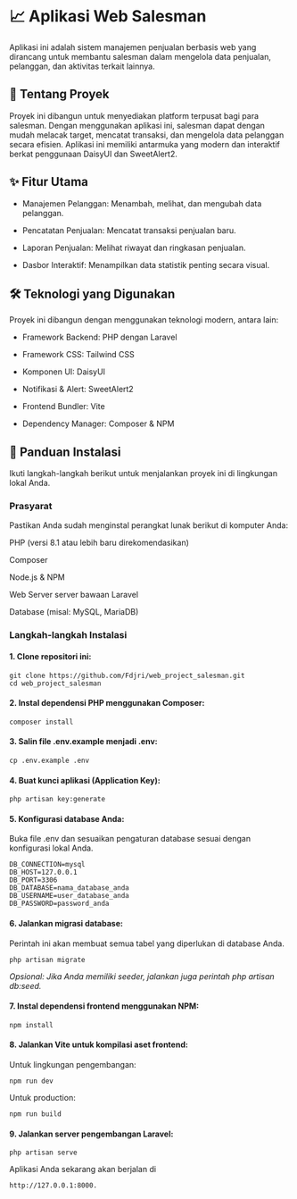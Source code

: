 # 📈 Aplikasi Web Salesman

Aplikasi ini adalah sistem manajemen penjualan berbasis web yang dirancang untuk membantu salesman dalam mengelola data penjualan, pelanggan, dan aktivitas terkait lainnya.

## 📜 Tentang Proyek

Proyek ini dibangun untuk menyediakan platform terpusat bagi para salesman. Dengan menggunakan aplikasi ini, salesman dapat dengan mudah melacak target, mencatat transaksi, dan mengelola data pelanggan secara efisien. Aplikasi ini memiliki antarmuka yang modern dan interaktif berkat penggunaan DaisyUI dan SweetAlert2.

## ✨ Fitur Utama

- Manajemen Pelanggan: Menambah, melihat, dan mengubah data pelanggan.

- Pencatatan Penjualan: Mencatat transaksi penjualan baru.

- Laporan Penjualan: Melihat riwayat dan ringkasan penjualan.

- Dasbor Interaktif: Menampilkan data statistik penting secara visual.

## 🛠️ Teknologi yang Digunakan
Proyek ini dibangun dengan menggunakan teknologi modern, antara lain:

- Framework Backend: PHP dengan Laravel

- Framework CSS: Tailwind CSS

- Komponen UI: DaisyUI

- Notifikasi & Alert: SweetAlert2

- Frontend Bundler: Vite

- Dependency Manager: Composer & NPM

## 🚀 Panduan Instalasi
Ikuti langkah-langkah berikut untuk menjalankan proyek ini di lingkungan lokal Anda.

### Prasyarat
Pastikan Anda sudah menginstal perangkat lunak berikut di komputer Anda:

PHP (versi 8.1 atau lebih baru direkomendasikan)

Composer

Node.js & NPM

Web Server server bawaan Laravel

Database (misal: MySQL, MariaDB)

### Langkah-langkah Instalasi
#### 1. Clone repositori ini:
``` 
git clone https://github.com/Fdjri/web_project_salesman.git
cd web_project_salesman
```
#### 2. Instal dependensi PHP menggunakan Composer:
```
composer install
```
#### 3. Salin file .env.example menjadi .env:
```
cp .env.example .env
```
#### 4. Buat kunci aplikasi (Application Key):
```
php artisan key:generate
```
#### 5. Konfigurasi database Anda:
Buka file .env dan sesuaikan pengaturan database sesuai dengan konfigurasi lokal Anda.
```
DB_CONNECTION=mysql
DB_HOST=127.0.0.1
DB_PORT=3306
DB_DATABASE=nama_database_anda
DB_USERNAME=user_database_anda
DB_PASSWORD=password_anda
```
#### 6. Jalankan migrasi database:
Perintah ini akan membuat semua tabel yang diperlukan di database Anda.
```
php artisan migrate
```
_Opsional: Jika Anda memiliki seeder, jalankan juga perintah php artisan db:seed._

#### 7. Instal dependensi frontend menggunakan NPM:
```
npm install
```
#### 8. Jalankan Vite untuk kompilasi aset frontend:
Untuk lingkungan pengembangan:
```
npm run dev
```
Untuk production:
```
npm run build
```
#### 9. Jalankan server pengembangan Laravel:
```
php artisan serve
```
Aplikasi Anda sekarang akan berjalan di 
```
http://127.0.0.1:8000.
